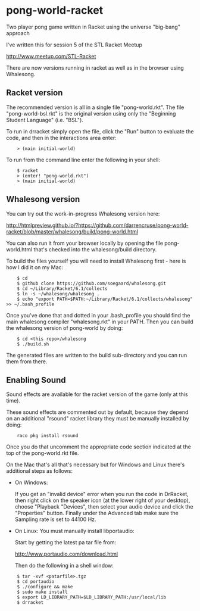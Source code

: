 pong-world-racket
=================

Two player pong game written in Racket using the universe "big-bang" approach

I've written this for session 5 of the STL Racket Meetup 

http://www.meetup.com/STL-Racket

There are now versions running in racket as well as in the browser using Whalesong.

Racket version
--------------

The recommended version is all in a single file "pong-world.rkt".
The file "pong-world-bsl.rkt" is the original version using only the "Beginning Student Language" (i.e. "BSL").

To run in drracket simply open the file, click the "Run" button to evaluate the code, and then in the interactions area enter:

```
    > (main initial-world)
```

To run from the command line enter the following in your shell:

```
    $ racket
    > (enter! "pong-world.rkt")
    > (main initial-world)
```

Whalesong version
-----------------

You can try out the work-in-progress Whalesong version here:

http://htmlpreview.github.io/?https://github.com/darrencruse/pong-world-racket/blob/master/whalesong/build/pong-world.html

You can also run it from your browser locally by opening the file pong-world.html that's checked into the whalesong/build directory.

To build the files yourself you will need to install Whalesong first - here is how I did it on my Mac:

```
    $ cd 
    $ github clone https://github.com/soegaard/whalesong.git
    $ cd ~/Library/Racket/6.1/collects
    $ ln -s ~/whalesong/whalesong .
    $ echo "export PATH=$PATH:~/Library/Racket/6.1/collects/whalesong" >> ~/.bash_profile
```

Once you've done that and dotted in your .bash_profile you should find the main whalesong compiler "whalesong.rkt" in your PATH.
Then you can build the whalesong version of pong-world by doing:

```
    $ cd <this repo>/whalesong
    $ ./build.sh
```

The generated files are written to the build sub-directory and you can run them from there.

Enabling Sound
--------------

Sound effects are available for the racket version of the game (only at this time).

These sound effects are commented out by default, because they depend on an additional "rsound" racket library they must be manually installed by doing:

```
    raco pkg install rsound
```

Once you do that uncomment the appropriate code section indicated at the top of the pong-world.rkt file.

On the Mac that's all that's necessary but for Windows and Linux there's additional steps as follows:

* On Windows:  

  If you get an "invalid device" error when you
  run the code in DrRacket, then right click on the speaker
  icon (at the lower right of your desktop), choose "Playback
  "Devices", then select your audio device and click the
  "Properties" button.  Finally under the Advanced tab
  make sure the Sampling rate is set to 44100 Hz.

* On Linux: You must manually install libportaudio:

  Start by getting the latest pa tar file from:

    http://www.portaudio.com/download.html

  Then do the following in a shell window:
```  
    $ tar -xvf <patarfile>.tgz
    $ cd portaudio
    $ ./configure && make
    $ sudo make install
    $ export LD_LIBRARY_PATH=$LD_LIBRARY_PATH:/usr/local/lib
    $ drracket
```






